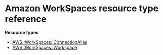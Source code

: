 # Amazon WorkSpaces resource type reference<a name="AWS_WorkSpaces"></a>

**Resource types**

- [AWS::WorkSpaces::ConnectionAlias](aws-resource-workspaces-connectionalias.md)
- [AWS::WorkSpaces::Workspace](aws-resource-workspaces-workspace.md)

